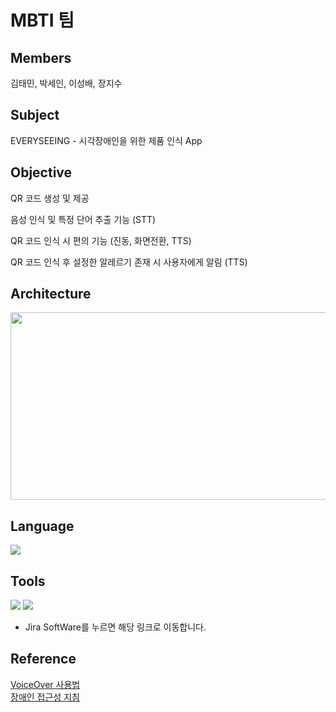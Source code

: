 # MBTI 팀
## Members

김태민, 박세인, 이성배, 장지수

## Subject

EVERYSEEING - 시각장애인을 위한 제품 인식 App

## Objective 

QR 코드 생성 및 제공

음성 인식 및 특정 단어 추출 기능 (STT) 

QR 코드 인식 시 편의 기능 (진동, 화면전환, TTS)

QR 코드 인식 후 설정한 알레르기 존재 시 사용자에게 알림 (TTS)

## Architecture

<img src="https://user-images.githubusercontent.com/94372492/212522253-04a4c53f-c8a9-4f55-9777-5b0ed7e672bc.png" width="700" height="300"/>

## Language

<img src="https://img.shields.io/badge/Swift-F05138?style=flat-square&logo=Swift&logoColor=white"/> 

## Tools

<img src="https://img.shields.io/badge/Xcode-147EFB?style=flat-square&logo=Xcode&logoColor=white"/>

<a href="https://tukmbti.atlassian.net/jira/software/projects/MG/boards/2">
    <img src="https://img.shields.io/badge/Jira SoftWare-0052CC?style=flat-square&logo=Jira Software&logoColor=white"/>
</a>

- Jira SoftWare를 누르면 해당 링크로 이동합니다.

## Reference

<a href="https://support.apple.com/ko-kr/guide/iphone/iph3e2e415f/ios">
    VoiceOver 사용법
</a><br>
<a href=
"https://github.com/tukcom2023CD/MBTI/blob/main/Document/%EB%AA%A8%EB%B0%94%EC%9D%BC%20%EC%95%A0%ED%94%8C%EB%A6%AC%EC%BC%80%EC%9D%B4%EC%85%98%20%EC%BD%98%ED%85%90%EC%B8%A0%20%EC%A0%91%EA%B7%BC%EC%84%B1%20%EC%A7%80%EC%B9%A8%202.0.pdf">
    장애인 접근성 지침
</a>
